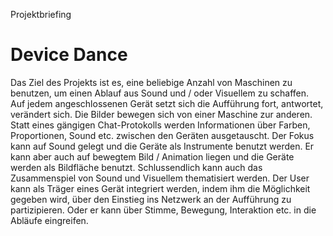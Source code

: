 Projektbriefing

# Device Dance

Das Ziel des Projekts ist es, eine beliebige Anzahl von Maschinen zu benutzen, um einen Ablauf aus Sound und / oder Visuellem zu schaffen.
Auf jedem angeschlossenen Gerät setzt sich die Aufführung fort, antwortet, verändert sich. Die Bilder bewegen sich von einer Maschine zur anderen. 
Statt eines gängigen Chat-Protokolls werden Informationen über Farben, Proportionen, Sound etc. zwischen den Geräten ausgetauscht.
Der Fokus kann auf Sound gelegt und die Geräte als Instrumente benutzt werden. Er kann aber auch auf bewegtem Bild / Animation liegen und die Geräte werden als Bildfläche benutzt. Schlussendlich kann auch das Zusammenspiel von Sound und Visuellem thematisiert werden. Der User kann als Träger eines Gerät integriert werden, indem ihm die Möglichkeit gegeben wird, über den Einstieg ins Netzwerk an der Aufführung zu partizipieren. Oder er kann über Stimme, Bewegung, Interaktion etc. in die Abläufe eingreifen.

